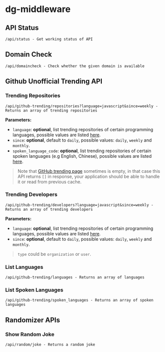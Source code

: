 # dg-middleware

## API Status
```
/api/status - Get working status of API
```

## Domain Check
```
/api/domaincheck - Check whether the given domain is available
```

## Github Unofficial Trending API
### Trending Repositories
```
/api/github-trending/repositories?language=javascript&since=weekly - Returns an array of trending repositories
```
**Parameters:**

- `language`: **optional**, list trending repositories of certain programming languages, possible values are listed [here](./src/pages/api/github-trending/data/languages.json).
- `since`: **optional**, default to `daily`, possible values: `daily`, `weekly` and `monthly`.
- `spoken_language_code`: **optional**, list trending repositories of certain spoken languages (e.g English, Chinese), possible values are listed [here](./src/pages/api/github-trending/data/spoken-languages.json).

> Note that [GitHub trending page](http://github.com/trending) sometimes is empty, in that case this API returns `[]` in response, your application should be able to handle it or read from previous cache.

### Trending Developers
```
/api/github-trending/developers?language=javascript&since=weekly - Returns an array of trending developers
```
**Parameters:**

- `language`: **optional**, list trending repositories of certain programming languages, possible values are listed [here](./src/pages/api/github-trending/data/languages.json).
- `since`: **optional**, default to `daily`, possible values: `daily`, `weekly` and `monthly`.

> `type` could be `organization` or `user`.

### List Languages
```
/api/github-trending/languages - Returns an array of languages
```

### List Spoken Languages
```
/api/github-trending/spoken_languages - Returns an array of spoken languages
```

## Randomizer APIs
### Show Random Joke
```
/api/random/joke - Returns a random joke
```